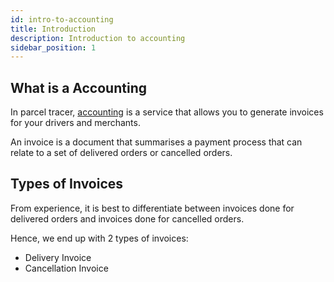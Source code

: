 ```yaml
---
id: intro-to-accounting
title: Introduction
description: Introduction to accounting
sidebar_position: 1
---
```


## What is a Accounting

In parcel tracer, [accounting](https://parceltracer.app/accounting) is a service that allows you to generate invoices for your drivers and merchants.

An invoice is a document that summarises a payment process that can relate to a set of delivered orders or cancelled orders.

## Types of Invoices

From experience, it is best to differentiate between invoices done for delivered orders and invoices done for cancelled orders.

Hence, we end up with 2 types of invoices:
- Delivery Invoice
- Cancellation Invoice